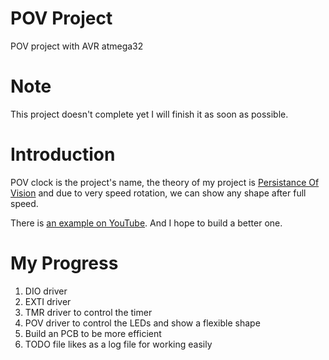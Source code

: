 # POV Project 
POV project with AVR atmega32

# Note
This project doesn't complete yet I will finish it as soon as possible.

# Introduction
POV clock is the project's name, the theory of my project is [Persistance Of Vision](https://en.wikipedia.org/wiki/Persistence_of_vision) and due to very speed rotation, we can show any shape after full speed. 

There is [an example on YouTube](https://www.youtube.com/watch?v=-6JnAxTXApw). And I hope to build a better one.

# My Progress
1. DIO driver
2. EXTI driver
3. TMR driver to control the timer
4. POV driver to control the LEDs and show a flexible shape
5. Build an PCB to be more efficient 
6. TODO file likes as a log file for working easily 

